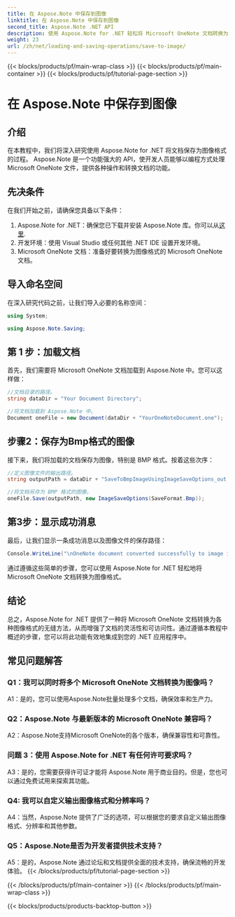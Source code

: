 ```yaml
---
title: 在 Aspose.Note 中保存到图像
linktitle: 在 Aspose.Note 中保存到图像
second_title: Aspose.Note .NET API
description: 使用 Aspose.Note for .NET 轻松将 Microsoft OneNote 文档转换为 BMP 图像格式。无缝集成、简单的步骤和强大的功能。
weight: 23
url: /zh/net/loading-and-saving-operations/save-to-image/
---
```


{{< blocks/products/pf/main-wrap-class >}}
{{< blocks/products/pf/main-container >}}
{{< blocks/products/pf/tutorial-page-section >}}

# 在 Aspose.Note 中保存到图像

## 介绍

在本教程中，我们将深入研究使用 Aspose.Note for .NET 将文档保存为图像格式的过程。 Aspose.Note 是一个功能强大的 API，使开发人员能够以编程方式处理 Microsoft OneNote 文件，提供各种操作和转换文档的功能。

## 先决条件

在我们开始之前，请确保您具备以下条件：

1.  Aspose.Note for .NET：确保您已下载并安装 Aspose.Note 库。你可以从[这里](https://releases.aspose.com/note/net/).
2. 开发环境：使用 Visual Studio 或任何其他 .NET IDE 设置开发环境。
3. Microsoft OneNote 文档：准备好要转换为图像格式的 Microsoft OneNote 文档。

## 导入命名空间

在深入研究代码之前，让我们导入必要的名称空间：

```csharp
using System;

using Aspose.Note.Saving;
```

## 第 1 步：加载文档

首先，我们需要将 Microsoft OneNote 文档加载到 Aspose.Note 中。您可以这样做：

```csharp
//文档目录的路径。
string dataDir = "Your Document Directory";

//将文档加载到 Aspose.Note 中。
Document oneFile = new Document(dataDir + "YourOneNoteDocument.one");
```

## 步骤2：保存为Bmp格式的图像

接下来，我们将加载的文档保存为图像，特别是 BMP 格式。按着这些次序：

```csharp
//定义图像文件的输出路径。
string outputPath = dataDir + "SaveToBmpImageUsingImageSaveOptions_out.bmp";

//将文档另存为 BMP 格式的图像。
oneFile.Save(outputPath, new ImageSaveOptions(SaveFormat.Bmp));
```

## 第3步：显示成功消息

最后，让我们显示一条成功消息以及图像文件的保存路径：

```csharp
Console.WriteLine("\nOneNote document converted successfully to image in BMP format.\nFile saved at " + outputPath);
```

通过遵循这些简单的步骤，您可以使用 Aspose.Note for .NET 轻松地将 Microsoft OneNote 文档转换为图像格式。

## 结论

总之，Aspose.Note for .NET 提供了一种将 Microsoft OneNote 文档转换为各种图像格式的无缝方法，从而增强了文档的灵活性和可访问性。通过遵循本教程中概述的步骤，您可以将此功能有效地集成到您的 .NET 应用程序中。

## 常见问题解答

### Q1：我可以同时将多个 Microsoft OneNote 文档转换为图像吗？

A1：是的，您可以使用Aspose.Note批量处理多个文档，确保效率和生产力。

### Q2：Aspose.Note 与最新版本的 Microsoft OneNote 兼容吗？

A2：Aspose.Note支持Microsoft OneNote的各个版本，确保兼容性和可靠性。

### 问题 3：使用 Aspose.Note for .NET 有任何许可要求吗？

A3：是的，您需要获得许可证才能将 Aspose.Note 用于商业目的。但是，您也可以通过免费试用来探索其功能。

### Q4: 我可以自定义输出图像格式和分辨率吗？

A4：当然，Aspose.Note 提供了广泛的选项，可以根据您的要求自定义输出图像格式、分辨率和其他参数。

### Q5：Aspose.Note是否为开发者提供技术支持？

A5：是的，Aspose.Note 通过论坛和文档提供全面的技术支持，确保流畅的开发体验。
{{< /blocks/products/pf/tutorial-page-section >}}

{{< /blocks/products/pf/main-container >}}
{{< /blocks/products/pf/main-wrap-class >}}

{{< blocks/products/products-backtop-button >}}
